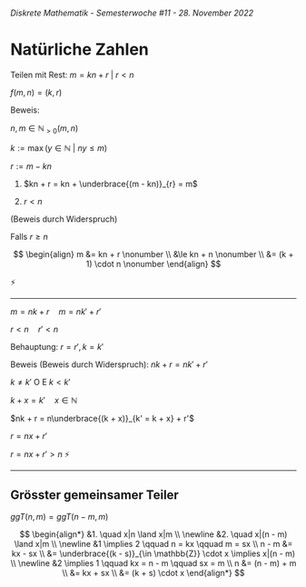 ###### Diskrete Mathematik - Semesterwoche #11 - 28. November 2022

# Natürliche Zahlen

Teilen mit Rest: $m = kn + r \ | \ r < n$

$f(m,n) = (k,r)$

Beweis:

$n,m \in \mathbb{N}_{>0} (m,n)$

$k := \max(y \in \mathbb{N} \ | \ ny \leq m)$

$r := m - kn$

1. $kn + r = kn + \underbrace{(m - kn)}_{r} = m$

2. $r < n$

  (Beweis durch Widerspruch)

  Falls $r \ge n$

$$
\begin{align}
 m &= kn + r \nonumber \\
  &\le kn + n \nonumber \\
  &= (k + 1) \cdot n \nonumber
\end{align}
$$

⚡

---

$m = nk + r \quad m = nk' + r'$

$r < n \quad r' < n$

Behauptung: $r = r', k = k'$

Beweis (Beweis durch Widerspruch): $nk + r = nk' + r'$

$k \ne k' \text{ O E } k < k'$

$k + x = k' \quad x \in \mathbb{N}$

$nk + r = n\underbrace{(k + x)}_{k' = k + x} + r'$

$r = nx + r'$

$r = nx + r' > n$ ⚡

---

## Grösster gemeinsamer Teiler

$ggT(n,m) = ggT(n - m,m)$

$$
\begin{align*}
&1. \quad x|n \land x|m \\
\newline
&2. \quad x|(n - m) \land x|m \\
\newline
&1 \implies 2 \qquad n = kx \qquad m = sx \\
n - m &= kx - sx \\
&= \underbrace{(k - s)}_{\in \mathbb{Z}} \cdot x \implies x|(n - m)  \\
\newline
&2 \implies 1 \qquad kx = n - m \qquad sx = m  \\
n &= (n - m) + m  \\
&= kx + sx  \\
&= (k + s) \cdot x
\end{align*}
$$
